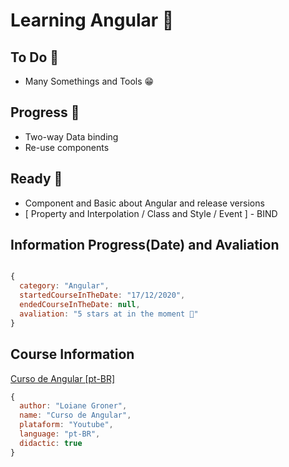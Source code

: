# Learning Angular 🚀

## To Do 💙

- Many Somethings and Tools 😁

## Progress 💜

- Two-way Data binding
- Re-use components

## Ready 💖

- Component and Basic about Angular and release versions
- [ Property and Interpolation / Class and Style / Event ] - BIND

## Information Progress(Date) and Avaliation

``` javascript

{
  category: "Angular",
  startedCourseInTheDate: "17/12/2020",
  endedCourseInTheDate: null,
  avaliation: "5 stars at in the moment 🚀"
}

```

## Course Information
[Curso de Angular [pt-BR]](https://www.youtube.com/watch?v=tPOMG0D57S0&list=PLGxZ4Rq3BOBoSRcKWEdQACbUCNWLczg2G&index=1&ab_channel=LoianeGroner)
``` javascript
{
  author: "Loiane Groner",
  name: "Curso de Angular",
  plataform: "Youtube",
  language: "pt-BR",
  didactic: true
}
```
